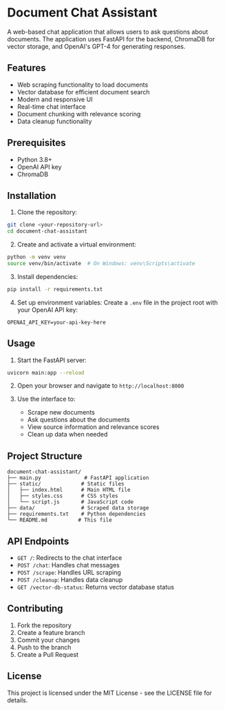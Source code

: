 # Document Chat Assistant

A web-based chat application that allows users to ask questions about documents. The application uses FastAPI for the backend, ChromaDB for vector storage, and OpenAI's GPT-4 for generating responses.

## Features

- Web scraping functionality to load documents
- Vector database for efficient document search
- Modern and responsive UI
- Real-time chat interface
- Document chunking with relevance scoring
- Data cleanup functionality

## Prerequisites

- Python 3.8+
- OpenAI API key
- ChromaDB

## Installation

1. Clone the repository:
```bash
git clone <your-repository-url>
cd document-chat-assistant
```

2. Create and activate a virtual environment:
```bash
python -m venv venv
source venv/bin/activate  # On Windows: venv\Scripts\activate
```

3. Install dependencies:
```bash
pip install -r requirements.txt
```

4. Set up environment variables:
Create a `.env` file in the project root with your OpenAI API key:
```
OPENAI_API_KEY=your-api-key-here
```

## Usage

1. Start the FastAPI server:
```bash
uvicorn main:app --reload
```

2. Open your browser and navigate to `http://localhost:8000`

3. Use the interface to:
   - Scrape new documents
   - Ask questions about the documents
   - View source information and relevance scores
   - Clean up data when needed

## Project Structure

```
document-chat-assistant/
├── main.py              # FastAPI application
├── static/             # Static files
│   ├── index.html      # Main HTML file
│   ├── styles.css      # CSS styles
│   └── script.js       # JavaScript code
├── data/               # Scraped data storage
├── requirements.txt    # Python dependencies
└── README.md          # This file
```

## API Endpoints

- `GET /`: Redirects to the chat interface
- `POST /chat`: Handles chat messages
- `POST /scrape`: Handles URL scraping
- `POST /cleanup`: Handles data cleanup
- `GET /vector-db-status`: Returns vector database status

## Contributing

1. Fork the repository
2. Create a feature branch
3. Commit your changes
4. Push to the branch
5. Create a Pull Request

## License

This project is licensed under the MIT License - see the LICENSE file for details. 